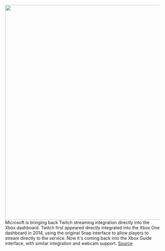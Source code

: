 <img src='https://cdn.vox-cdn.com/thumbor/oRf4g0rTHgUxaEv_1IF90-CuvGk=/0x0:1320x880/1200x800/filters:focal(555x335:765x545)/cdn.vox-cdn.com/uploads/chorus_image/image/70045962/twitchxbox.0.jpg' width='700px' /><br/>
Microsoft is bringing back Twitch streaming integration directly into the Xbox dashboard. Twitch first appeared directly integrated into the Xbox One dashboard in 2014, using the original Snap interface to allow players to stream directly to the service. Now it's coming back into the Xbox Guide interface, with similar integration and webcam support.
<a href='https://www.theverge.com/2021/10/26/22746330/twitch-xbox-dashboard-integration-streaming'> Source <a/>